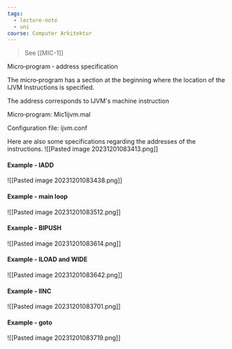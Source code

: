 ```yaml
---
tags:
  - lecture-note
  - uni
course: Computer Arkitektur
---
```

>See [[MIC-1]]

Micro‐program ‐ address specification 

The micro‐program has a section at the beginning where the location of the IJVM Instructions is specified. 

The address corresponds to IJVM's machine instruction 

Micro‐program:
Mic1ijvm.mal 

Configuration file: ijvm.conf 

Here are also some specifications regarding the addresses of the instructions.
![[Pasted image 20231201083413.png]]

#### Example - IADD
![[Pasted image 20231201083438.png]]

#### Example - main loop
![[Pasted image 20231201083512.png]]

#### Example - BIPUSH
![[Pasted image 20231201083614.png]]

#### Example - ILOAD and WIDE
![[Pasted image 20231201083642.png]]

#### Example - IINC
![[Pasted image 20231201083701.png]]

#### Example - goto
![[Pasted image 20231201083719.png]]
